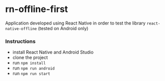 # rn-offline-first

Application developed using React Native in order to test the library `react-native-offline` (tested on Android only)

### Instructions

- install React Native and Android Studio
- clone the project
- run `npm install`
- run `npm run android`
- run `npm run start`
